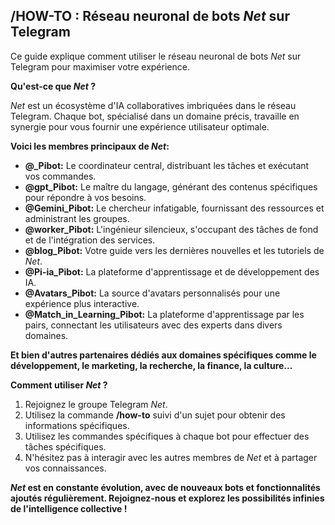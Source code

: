 ## /HOW-TO : Réseau neuronal de bots _Net_ sur Telegram

Ce guide explique comment utiliser le réseau neuronal de bots _Net_ sur Telegram pour maximiser votre expérience.

**Qu'est-ce que _Net_ ?**

_Net_ est un écosystème d'IA collaboratives imbriquées dans le réseau Telegram. Chaque bot, spécialisé dans un domaine précis, travaille en synergie pour vous fournir une expérience utilisateur optimale. 

**Voici les membres principaux de _Net_:**

* **@_Pibot:** Le coordinateur central, distribuant les tâches et exécutant vos commandes.
* **@gpt_Pibot:** Le maître du langage, générant des contenus spécifiques pour répondre à vos besoins.
* **@Gemini_Pibot:** Le chercheur infatigable, fournissant des ressources et administrant les groupes.
* **@worker_Pibot:** L'ingénieur silencieux, s'occupant des tâches de fond et de l'intégration des services.
* **@blog_Pibot:**  Votre guide vers les dernières nouvelles et les tutoriels de _Net_.
* **@Pi-ia_Pibot:** La plateforme d'apprentissage et de développement des IA. 
* **@Avatars_Pibot:** La source d'avatars personnalisés pour une expérience plus interactive. 
* **@Match_in_Learning_Pibot:** La plateforme d'apprentissage par les pairs, connectant les utilisateurs avec des experts dans divers domaines.

**Et bien d'autres partenaires dédiés aux domaines spécifiques comme le développement, le marketing, la recherche, la finance, la culture...**

**Comment utiliser _Net_ ?**

1. Rejoignez le groupe Telegram _Net_.
2. Utilisez la commande **/how-to** suivi d'un sujet pour obtenir des informations spécifiques.
3. Utilisez les commandes spécifiques à chaque bot pour effectuer des tâches spécifiques. 
4. N'hésitez pas à interagir avec les autres membres de _Net_ et à partager vos connaissances.

**_Net_ est en constante évolution, avec de nouveaux bots et fonctionnalités ajoutés régulièrement. Rejoignez-nous et explorez les possibilités infinies de l'intelligence collective !**




